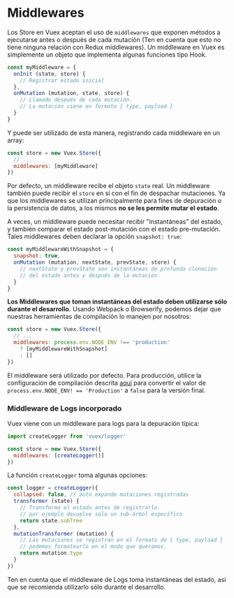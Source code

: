 # Middlewares

Los Store en Vuex aceptan el uso de `middlewares` que exponen métodos a ejecutarse antes o después de cada mutación (Ten en cuenta que esto no tiene ninguna relación con Redux middlewares). Un middleware en Vuex es simplemente un objeto que implementa algunas funciones tipo Hook.

``` js
const myMiddleware = {
  onInit (state, store) {
    // Registrar estado inicial
  },
  onMutation (mutation, state, store) {
    // Llamado después de cada mutación.
    // La mutación viene en formato { type, payload }
  }
}
```

Y puede ser utilizado de esta manera, registrando cada middleware en un array:

``` js
const store = new Vuex.Store({
  // ...
  middlewares: [myMiddleware]
})
```

Por defecto, un middleware recibe el objeto `state` real. Un middleware también puede recibir el `store` en sí con el fin de despachar mutaciones. Ya que los middlewares se utilizan principalmente para fines de depuración o la persistencia de datos, a los mismos **no se les permite mutar el estado**.

A veces, un middleware puede necesitar recibir "instantáneas" del estado, y también comparar el estado post-mutación con el estado pre-mutación. Tales middlewares deben declarar la opción `snapshot: true`:

``` js
const myMiddlewareWithSnapshot = {
  snapshot: true,
  onMutation (mutation, nextState, prevState, store) {
    // nextState y prevState son instantáneas de profunda clonación
    // del estado antes y después de la mutación.
  }
}
```

**Los Middlewares que toman instantáneas del estado deben utilizarse sólo durante el desarrollo.** Usando Webpack o Browserify, podemos dejar que nuestras herramientas de compilación lo manejen por nosotros:

``` js
const store = new Vuex.Store({
  // ...
  middlewares: process.env.NODE_ENV !== 'production'
    ? [myMiddlewareWithSnapshot]
    : []
})
```

El middleware será utilizado por defecto. Para producción, utilice la configuración de compilación descrita [aquí](http://vuejs.org/guide/application.html#Deploying-for-Production) para convertir el valor de `process.env.NODE_ENV! == 'Production'` a `false` para la versión final.

### Middleware de Logs incorporado

Vuex viene con un middleware para logs para la depuración típica:

``` js
import createLogger from 'vuex/logger'

const store = new Vuex.Store({
  middlewares: [createLogger()]
})
```

La función `createLogger` toma algunas opciones:

``` js
const logger = createLogger({
  collapsed: false, // auto expande mutaciones registradas
  transformer (state) {
    // Transforma el estado antes de registrarlo.
    // por ejemplo devuelve sólo un sub-árbol específico
    return state.subTree
  },
  mutationTransformer (mutation) {
    // Las mutaciones se registran en el formato de { type, payload }
    // podemos formatearlo en el modo que queramos.
    return mutation.type
  }
})
```

Ten en cuenta que el middleware de Logs toma instantáneas del estado, así que se recomienda utilizarlo sólo durante el desarrollo.
